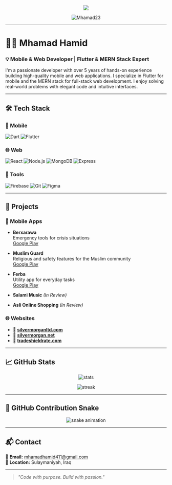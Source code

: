 <!-- Typing SVG animation -->
<p align="center">
  <img src="https://readme-typing-svg.demolab.com/?lines=Hi,+I'm+Mhamad+Hamid;Mobile+%26+Web+Developer;Flutter+%26+MERN+Stack+Expert;&center=true&size=22">
</p>

<p align="center">
  <img src="https://komarev.com/ghpvc/?username=Mhamad23&label=Profile%20Views&color=0e75b6&style=flat" alt="Mhamad23" />
</p>

---

# 👨‍💻 Mhamad Hamid

### 💡 Mobile & Web Developer | Flutter & MERN Stack Expert

I'm a passionate developer with over 5 years of hands-on experience building high-quality mobile and web applications. I specialize in Flutter for mobile and the MERN stack for full-stack web development. I enjoy solving real-world problems with elegant code and intuitive interfaces.

---

## 🛠️ Tech Stack

### 📱 Mobile
![Dart](https://img.shields.io/badge/Dart-0175C2?style=for-the-badge&logo=dart&logoColor=white)
![Flutter](https://img.shields.io/badge/Flutter-02569B?style=for-the-badge&logo=flutter)

### 🌐 Web
![React](https://img.shields.io/badge/React-61DAFB?style=for-the-badge&logo=react)
![Node.js](https://img.shields.io/badge/Node.js-339933?style=for-the-badge&logo=nodedotjs)
![MongoDB](https://img.shields.io/badge/MongoDB-47A248?style=for-the-badge&logo=mongodb)
![Express](https://img.shields.io/badge/Express.js-000000?style=for-the-badge&logo=express&logoColor=white)

### 🧰 Tools
![Firebase](https://img.shields.io/badge/Firebase-FFCA28?style=for-the-badge&logo=firebase)
![Git](https://img.shields.io/badge/Git-F05032?style=for-the-badge&logo=git)
![Figma](https://img.shields.io/badge/Figma-F24E1E?style=for-the-badge&logo=figma)

---

## 🚀 Projects

### 📱 Mobile Apps

- **Berxarawa**  
  Emergency tools for crisis situations  
  [Google Play](https://play.google.com/store/apps/details?id=com.smartcode.berxarawa)

- **Muslim Guard**  
  Religious and safety features for the Muslim community  
  [Google Play](https://play.google.com/store/apps/details?id=krd.onlineguard.muslimguard)

- **Ferba**  
  Utility app for everyday tasks  
  [Google Play](https://play.google.com/store/apps/details?id=com.f.flutter.ferba)

- **Salami Music** *(In Review)*  
- **Asli Online Shopping** *(In Review)*

### 🌐 Websites

- 🔗 [**silvermorganltd.com**](https://www.silvermorganltd.com/)
- 🔗 [**silvermorgan.net**](https://www.silvermorgan.net/)
- 🔗 [**tradeshieldrate.com**](https://tradeshieldrate.com/)

---

## 📈 GitHub Stats

<p align="center">
  <img src="https://github-readme-stats.vercel.app/api?username=Mhamad23&show_icons=true&theme=tokyonight" alt="stats" />
</p>

<p align="center">
  <img src="https://github-readme-streak-stats.herokuapp.com?user=Mhamad23&theme=tokyonight&hide_border=true" alt="streak" />
</p>

---

## 🐍 GitHub Contribution Snake

<p align="center">
  <img src="https://github.com/Mhamad23/Mhamad23/blob/output/dist/github-contribution-grid-snake.svg" alt="snake animation" />
</p>

---

## 📬 Contact

📧 **Email:** mhamadhamid411@gmail.com  
📍 **Location:** Sulaymaniyah, Iraq

---

> *"Code with purpose. Build with passion."*
